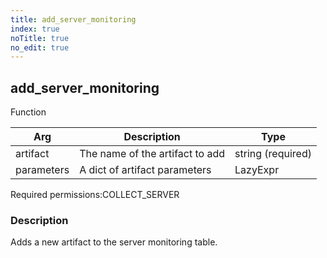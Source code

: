```yaml
---
title: add_server_monitoring
index: true
noTitle: true
no_edit: true
---
```




<div class="vql_item"></div>


## add_server_monitoring
<span class='vql_type label label-warning pull-right page-header'>Function</span>



<div class="vqlargs"></div>

Arg | Description | Type
----|-------------|-----
artifact|The name of the artifact to add|string (required)
parameters|A dict of artifact parameters|LazyExpr

<span class="permission_list vql_type">Required permissions:</span><span class="permission_list linkcolour label label-important">COLLECT_SERVER</span>

### Description

Adds a new artifact to the server monitoring table.

